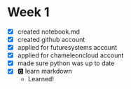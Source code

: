 # Week 1

- [x] created notebook.md
- [x] created github account
- [x] applied for futuresystems account
- [x] applied for chameleoncloud account
- [x] made sure python was up to date
- [x] :o2: learn markdown
    * Learned!

